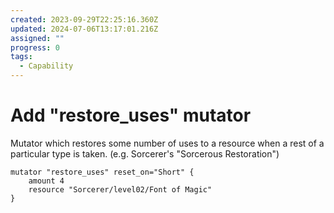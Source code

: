 ```yaml
---
created: 2023-09-29T22:25:16.360Z
updated: 2024-07-06T13:17:01.216Z
assigned: ""
progress: 0
tags:
  - Capability
---
```


# Add "restore_uses" mutator

Mutator which restores some number of uses to a resource when a rest of a particular type is taken. (e.g. Sorcerer's "Sorcerous Restoration")
```
mutator "restore_uses" reset_on="Short" {
	amount 4
	resource "Sorcerer/level02/Font of Magic"
}
```
